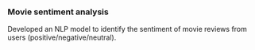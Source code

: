 ### Movie sentiment analysis

Developed an NLP model to identify the sentiment of movie reviews from users (positive/negative/neutral). 
